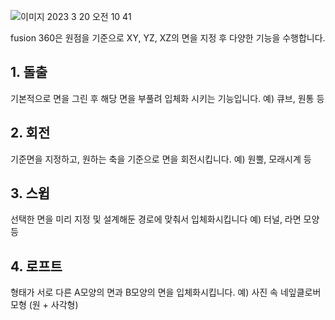 ![이미지 2023  3  20  오전 10 41](https://user-images.githubusercontent.com/81466548/226674831-3cf3cb60-d551-4b51-9f3f-d9ac3afa38f2.jpg)

fusion 360은 원점을 기준으로
XY, YZ, XZ의 면을 지정 후 다양한 기능을 수행합니다.

## 1. 돌출
  기본적으로 면을 그린 후 해당 면을 부풀려 입체화 시키는 기능입니다.
  예) 큐브, 원통 등
  
## 2. 회전
  기준면을 지정하고, 원하는 축을 기준으로 면을 회전시킵니다.
  예) 원뿔, 모래시계 등  

## 3. 스윕
  선택한 면을 미리 지정 및 설계해둔 경로에 맞춰서 입체화시킵니다
  예) 터널, 라면 모양 등
  
## 4. 로프트
  형태가 서로 다른 A모양의 면과 B모양의 면을 입체화시킵니다.
  예) 사진 속 네잎클로버 모형 (원 + 사각형)
